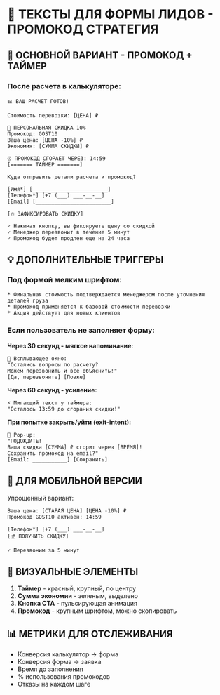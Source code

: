 # 📝 ТЕКСТЫ ДЛЯ ФОРМЫ ЛИДОВ - ПРОМОКОД СТРАТЕГИЯ

## 🎯 ОСНОВНОЙ ВАРИАНТ - ПРОМОКОД + ТАЙМЕР

### После расчета в калькуляторе:

```
📊 ВАШ РАСЧЕТ ГОТОВ!

Стоимость перевозки: [ЦЕНА] ₽

🎁 ПЕРСОНАЛЬНАЯ СКИДКА 10%
Промокод: GOST10
Ваша цена: [ЦЕНА -10%] ₽
Экономия: [СУММА СКИДКИ] ₽

⏰ ПРОМОКОД СГОРАЕТ ЧЕРЕЗ: 14:59
[======= ТАЙМЕР =======]

Куда отправить детали расчета и промокод?

[Имя*] [________________________]
[Телефон*] [+7 (___) ___-__-__]
[Email] [________________________]

[🔥 ЗАФИКСИРОВАТЬ СКИДКУ]

✓ Нажимая кнопку, вы фиксируете цену со скидкой
✓ Менеджер перезвонит в течение 5 минут
✓ Промокод будет продлен еще на 24 часа
```

## 💡 ДОПОЛНИТЕЛЬНЫЕ ТРИГГЕРЫ

### Под формой мелким шрифтом:
```
* Финальная стоимость подтверждается менеджером после уточнения деталей груза
* Промокод применяется к базовой стоимости перевозки
* Акция действует для новых клиентов
```

### Если пользователь не заполняет форму:

**Через 30 секунд - мягкое напоминание:**
```
💬 Всплывающее окно:
"Остались вопросы по расчету?
Можем перезвонить и все объяснить!"
[Да, перезвоните] [Позже]
```

**Через 60 секунд - усиление:**
```
⚡ Мигающий текст у таймера:
"Осталось 13:59 до сгорания скидки!"
```

**При попытке закрыть/уйти (exit-intent):**
```
🚪 Pop-up:
"ПОДОЖДИТЕ! 
Ваша скидка [СУММА] ₽ сгорит через [ВРЕМЯ]!
Сохранить промокод на email?"
[Email: ___________] [Сохранить]
```

## 📱 ДЛЯ МОБИЛЬНОЙ ВЕРСИИ

Упрощенный вариант:
```
Ваша цена: [СТАРАЯ ЦЕНА] [ЦЕНА -10%] ₽
Промокод GOST10 активен: 14:59

[Телефон*] [+7 (___) ___-__-__]
[💰 ПОЛУЧИТЬ СКИДКУ]

✓ Перезвоним за 5 минут
```

## 🎨 ВИЗУАЛЬНЫЕ ЭЛЕМЕНТЫ

1. **Таймер** - красный, крупный, по центру
2. **Сумма экономии** - зеленым, выделено
3. **Кнопка CTA** - пульсирующая анимация
4. **Промокод** - крупным шрифтом, можно скопировать

## 📊 МЕТРИКИ ДЛЯ ОТСЛЕЖИВАНИЯ

- Конверсия калькулятор → форма
- Конверсия форма → заявка
- Время до заполнения
- % использования промокодов
- Отказы на каждом шаге